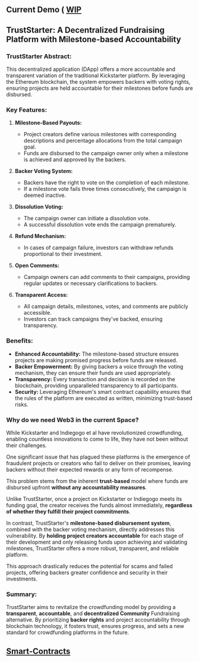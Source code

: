 ## Current Demo ( [WIP](https://trust-starter.vercel.app/) 

## TrustStarter: A Decentralized Fundraising Platform with Milestone-based Accountability

### TrustStarter Abstract:
This decentralized application (DApp) offers a more accountable and transparent variation of the traditional Kickstarter platform. By leveraging the Ethereum blockchain, the system empowers backers with voting rights, ensuring projects are held accountable for their milestones before funds are disbursed.

### Key Features:
1. **Milestone-Based Payouts:**
   - Project creators define various milestones with corresponding descriptions and percentage allocations from the total campaign goal.
   - Funds are disbursed to the campaign owner only when a milestone is achieved and approved by the backers.
   
2. **Backer Voting System:**
   - Backers have the right to vote on the completion of each milestone.
   - If a milestone vote fails three times consecutively, the campaign is deemed inactive.

3. **Dissolution Voting:**
   - The campaign owner can initiate a dissolution vote.
   - A successful dissolution vote ends the campaign prematurely.

4. **Refund Mechanism:**
   - In cases of campaign failure, investors can withdraw refunds proportional to their investment.

5. **Open Comments:**
   - Campaign owners can add comments to their campaigns, providing regular updates or necessary clarifications to backers.

6. **Transparent Access:**
   - All campaign details, milestones, votes, and comments are publicly accessible.
   - Investors can track campaigns they've backed, ensuring transparency.

### Benefits:
- **Enhanced Accountability:** The milestone-based structure ensures projects are making promised progress before funds are released.
- **Backer Empowerment:** By giving backers a voice through the voting mechanism, they can ensure their funds are used appropriately.
- **Transparency:** Every transaction and decision is recorded on the blockchain, providing unparalleled transparency to all participants.
- **Security:** Leveraging Ethereum's smart contract capability ensures that the rules of the platform are executed as written, minimizing trust-based risks.

### Why do we need Web3 in the current Space?
While Kickstarter and Indiegogo et al have revolutionized crowdfunding, enabling countless innovations to come to life, they have not been without their challenges. 

One significant issue that has plagued these platforms is the emergence of fraudulent projects or creators who fail to deliver on their promises, leaving backers without their expected rewards or any form of recompense. 

This problem stems from the inherent **trust-based** model where funds are disbursed upfront **without any accountability measures**. 

Unlike TrustStarter, once a project on Kickstarter or Indiegogo meets its funding goal, the creator receives the funds almost immediately, **regardless of whether they fulfill their project commitments**. 

In contrast, TrustStarter's **milestone-based disbursement system**, combined with the backer voting mechanism, directly addresses this vulnerability. By **holding project creators accountable** for each stage of their development and only releasing funds upon achieving and validating milestones, TrustStarter offers a more robust, transparent, and reliable platform. 

This approach drastically reduces the potential for scams and failed projects, offering backers greater confidence and security in their investments.

### Summary:
TrustStarter aims to revitalize the crowdfunding model by providing a **transparent**, **accountable**, and **decentralized Community** Fundraising alternative. By prioritizing **backer rights** and project accountability through blockchain technology, it fosters trust, ensures progress, and sets a new standard for crowdfunding platforms in the future.


## [Smart-Contracts](https://github.com/Ender13120/decentralised_kickstarter_contracts)
